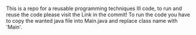 This is a repo for a reusable programming techniques III code, to run and reuse the code please visit the Link in the commit!
To run the code you have to copy the wanted java file into Main.java and replace class name with 'Main'.
